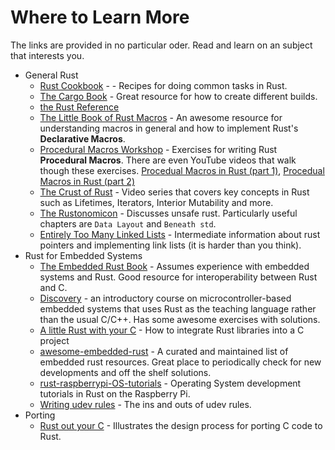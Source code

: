 # Where to Learn More
The links are provided in no particular oder. Read and learn on an subject that interests you.

- General Rust
  - [Rust Cookbook](https://rust-lang-nursery.github.io/rust-cookbook/) -  - Recipes for doing common tasks in Rust.
  - [The Cargo Book](https://doc.rust-lang.org/cargo/) - Great resource for how to create different builds.
  - [the Rust Reference](https://doc.rust-lang.org/stable/reference/)
  - [The Little Book of Rust Macros](https://danielkeep.github.io/tlborm/book/index.html) - An awesome resource for understanding macros in general and how to implement Rust's **Declarative Macros**.
  - [Procedural Macros Workshop](https://github.com/dtolnay/proc-macro-workshop#derive-macro-derivebuilder) -  Exercises for writing Rust **Procedural Macros**. There are even YouTube videos that walk though these exercises. [Procedual Macros in Rust (part 1)](https://youtu.be/geovSK3wMB8), [Procedual Macros in Rust (part 2)](https://youtu.be/KVWHT1TAirU)
  - [The Crust of Rust](https://www.youtube.com/playlist?list=PLqbS7AVVErFiWDOAVrPt7aYmnuuOLYvOa) - Video series that covers key concepts in Rust such as Lifetimes, Iterators, Interior Mutability and more.
  - [The Rustonomicon](https://doc.rust-lang.org/nightly/nomicon/) - Discusses unsafe rust. Particularly useful chapters are `Data Layout` and `Beneath std`.
  - [Entirely Too Many Linked Lists](https://rust-unofficial.github.io/too-many-lists/) - Intermediate information about rust pointers and implementing link lists (it is harder than you think).
- Rust for Embedded Systems
  - [The Embedded Rust Book](https://rust-embedded.github.io/book/) - Assumes experience with embedded systems and Rust. Good resource for interoperability between Rust and C.
  - [Discovery](https://docs.rust-embedded.org/discovery/) - an introductory course on microcontroller-based embedded systems that uses Rust as the teaching language rather than the usual C/C++. Has some awesome exercises with solutions.
  - [A little Rust with your C](https://rust-embedded.github.io/book/interoperability/rust-with-c.html) - How to integrate Rust libraries into a C project
  - [awesome-embedded-rust](https://github.com/rust-embedded/awesome-embedded-rust) - A curated and maintained list of embedded rust resources. Great place to periodically check for new developments and off the shelf solutions.
  - [rust-raspberrypi-OS-tutorials](https://github.com/rust-embedded/rust-raspberrypi-OS-tutorials) - Operating System development tutorials in Rust on the Raspberry Pi.
  - [Writing udev rules](http://www.reactivated.net/writing_udev_rules.html) - The ins and outs of udev rules.
- Porting
  - [Rust out your C](https://youtu.be/SKGVItFlK3w) - Illustrates the design process for porting C code to Rust.